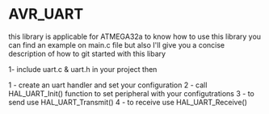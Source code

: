 # AVR_UART
this library is applicable for ATMEGA32a 
to know how to use this library you can find an example on main.c file 
but also I'll give you a concise description of how to git started with this libary 

1- include uart.c & uart.h in your project 
then 


1 - create an uart handler and set your configuration 
2 - call HAL_UART_Init() function to set peripheral with your configutrations 
3 - to send use HAL_UART_Transmit()
4 - to receive use HAL_UART_Receive()


